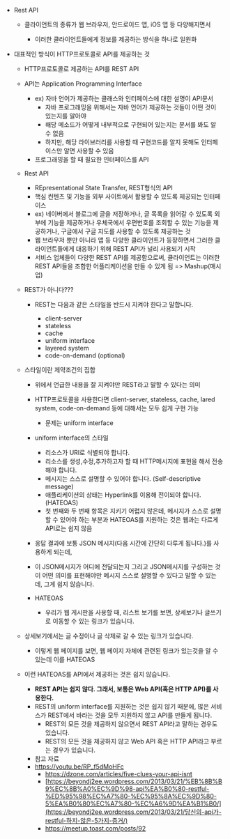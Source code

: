 - Rest API

  - 클라이언트의 종류가 웹 브라우저, 안드로이드 앱, iOS 앱 등 다양해지면서 

    - 이러한 클라이언트들에게 정보를 제공하는 방식을 하나로 일원화
- 대표적인 방식이 HTTP프로토콜로 API를 제공하는 것
    - HTTP프로토콜로 제공하는 API를 REST API

  - API는  Application Programming Interface
  
    - ex) 자바 언어가 제공하는 클래스와 인터페이스에 대한 설명이 API문서
      - 자바 프로그래밍을 위해서는 자바 언어가 제공하는 것들이 어떤 것이 있는지를 알아야 
      - 해당 메소드가 어떻게 내부적으로 구현되어 있는지는 문서를 봐도 알 수 없음
      - 하지만, 해당 라이브러리를 사용할 때 구현코드를 알지 못해도 인터페이스만 알면 사용할 수 있음
    - 프로그래밍을 할 때 필요한 인터페이스를 API
  
  - Rest API
  
    - REpresentational State Transfer,  REST형식의 API
    - 핵심 컨텐츠 및 기능을 외부 사이트에서 활용할 수 있도록 제공되는 인터페이스
    - ex) 네이버에서 블로그에 글을 저장하거나, 글 목록을 읽어갈 수 있도록 외부에 기능을 제공하거나 우체국에서 우편번호를 조회할 수 있는 기능을 제공하거나, 구글에서 구글 지도를 사용할 수 있도록 제공하는 것
    - 웹 브라우저 뿐만 아니라 앱 등 다양한 클라이언트가 등장하면서 그러한 클라이언트들에게 대응하기 위해 REST API가 널리 사용되기 시작
    - 서비스 업체들이 다양한 REST API를 제공함으로써, 클라이언트는 이러한 REST API들을 조합한 어플리케이션을 만들 수 있게 됨 => Mashup(매시업)
  
  - REST가 아니다???
  
    - REST는 다음과 같은 스타일을 반드시 지켜야 한다고 말합니다.
  
      - client-server
      - stateless
      - cache
      - uniform interface
      - layered system
      - code-on-demand (optional)
  - 스타일이란 제약조건의 집합
    
    - 위에서 언급한 내용을 잘 지켜야만 REST라고 말할 수 있다는 의미
    - HTTP프로토콜을 사용한다면 client-server, stateless, cache, lared system, code-on-demand 등에 대해서는 모두 쉽게 구현 가능
  
      - 문제는 uniform interface
    - uniform interface의 스타일
        - 리소스가 URI로 식별되야 합니다.
        - 리소스를 생성,수정,추가하고자 할 때 HTTP메시지에 표현을 해서 전송해야 합니다.
        - 메시지는 스스로 설명할 수 있어야 합니다. (Self-descriptive message)
        - 애플리케이션의 상태는 Hyperlink를 이용해 전이되야 합니다.(HATEOAS)
      - 첫 번째와 두 번째 항목은 지키기 어렵지 않은데, 메시지가 스스로 설명할 수 있어야 하는 부분과 HATEOAS를 지원하는 것은 웹과는 다르게 API로는 쉽지 않음
    - 응답 결과에 보통 JSON 메시지(다음 시간에 간단히 다루게 됩니다.)를 사용하게 되는데, 
    
    - 이 JSON메시지가 어디에 전달되는지 그리고 JSON메시지를 구성하는 것이 어떤 의미를 표현해야만 메시지 스스로 설명할 수 있다고 말할 수 있는데, 그게 쉽지 않습니다.
    - HATEOAS
  
      - 우리가 웹 게시판을 사용할 때, 리스트 보기를 보면, 상세보기나 글쓰기로 이동할 수 있는 링크가 있습니다.
  - 상세보기에서는 글 수정이나 글 삭제로 갈 수 있는 링크가 있습니다.
      - 이렇게 웹 페이지를 보면, 웹 페이지 자체에 관련된 링크가 있는것을 알 수 있는데 이를 HATEOAS
  - 이런 HATEOAS를 API에서 제공하는 것은 쉽지 않습니다.
    - **REST API는 쉽지 않다. 그래서, 보통은 Web API(혹은 HTTP API)를 사용한다.**
    - REST의 uniform interface를 지원하는 것은 쉽지 않기 때문에, 많은 서비스가 REST에서 바라는 것을 모두 지원하지 않고 API를 만들게 됩니다.
        - REST의 모든 것을 제공하지 않으면서 REST API라고 말하는 경우도 있습니다.
      - REST의 모든 것을 제공하지 않고 Web API 혹은 HTTP API라고 부르는 경우가 있습니다.
    - 참고 자료
    - https://youtu.be/RP_f5dMoHFc
      - https://dzone.com/articles/five-clues-your-api-isnt
      - [https://beyondj2ee.wordpress.com/2013/03/21/%EB%8B%B9%EC%8B%A0%EC%9D%98-api%EA%B0%80-restful-%ED%95%98%EC%A7%80-%EC%95%8A%EC%9D%80-5%EA%B0%80%EC%A7%80-%EC%A6%9D%EA%B1%B0/](https://beyondj2ee.wordpress.com/2013/03/21/당신의-api가-restful-하지-않은-5가지-증거/)
      - https://meetup.toast.com/posts/92